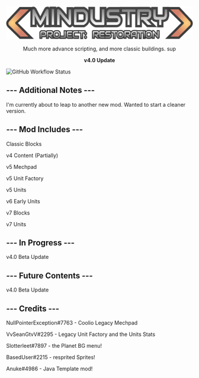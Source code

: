 <p align="center">
  <img width="570" height="90" src="assets/sprites-override/ui/logo.png"> </p>
<p align="center"> Much more advance scripting, and more classic buildings. sup </p>
<strong><p align="center"> v4.0 Update </p></strong>


![GitHub Workflow Status](https://img.shields.io/github/actions/workflow/status/VvSeanGTvV/Project-Restoration/commitTest.yml?label=Build%20Status%3A%20&style=for-the-badge)
## --- Additional Notes ---

I'm currently about to leap to another new mod. Wanted to start a cleaner version.


## --- Mod Includes ---

Classic Blocks

v4 Content (Partially)

v5 Mechpad

v5 Unit Factory

v5 Units

v6 Early Units

v7 Blocks

v7 Units

## --- In Progress ---

v4.0 Beta Update

## --- Future Contents ---

v4.0 Beta Update

## --- Credits ---

NullPointerException#7763 - Coolio Legacy Mechpad

VvSeanGtvV#2295 - Legacy Unit Factory and the Units Stats

Slotterleet#7897 - the Planet BG menu!

BasedUser#2215 - resprited Sprites!

Anuke#4986 - Java Template mod!
